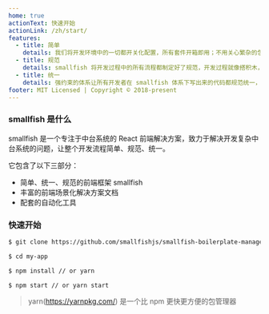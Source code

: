 ```yaml
---
home: true
actionText: 快速开始
actionLink: /zh/start/
features:
  - title: 简单
    details: 我们将开发环境中的一切都开关化配置，所有套件开箱即用；不用关心繁杂的包依赖升级问题，只需要关心 smallfish 一个版本；
  - title: 规范
    details: smallfish 将开发过程中的所有流程都制定好了规范，开发过程就像搭积木，让你的精力百分百聚焦到业务逻辑中；
  - title: 统一
    details: 强约束的体系让所有开发者在 smallfish 体系下写出来的代码都规范统一，极大减轻后续维护成本；
footer: MIT Licensed | Copyright © 2018-present
---
```


### smallfish 是什么

smallfish 是一个专注于中台系统的 React 前端解决方案，致力于解决开发复杂中台系统的问题，让整个开发流程简单、规范、统一。

它包含了以下三部分：

- 简单、统一、规范的前端框架 smallfish
- 丰富的前端场景化解决方案文档
- 配套的自动化工具

### 快速开始

```bash
$ git clone https://github.com/smallfishjs/smallfish-boilerplate-management-system.git my-app

$ cd my-app

$ npm install // or yarn

$ npm start // or yarn start
```

> yarn(https://yarnpkg.com/) 是一个比 npm 更快更方便的包管理器
